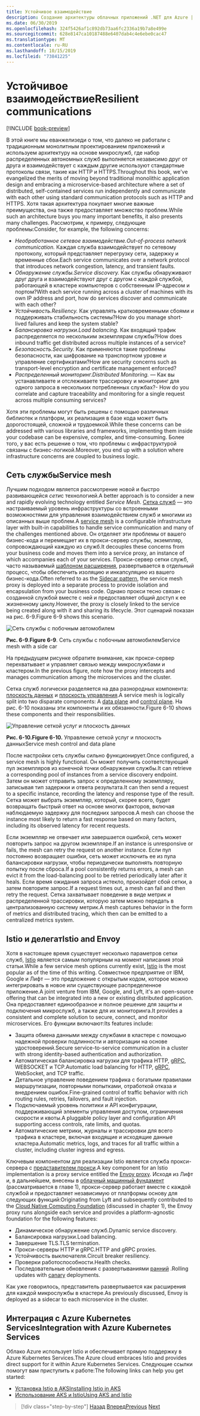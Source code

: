 ```yaml
---
title: Устойчивое взаимодействие
description: Создание архитектуры облачных приложений .NET для Azure | Устойчивое взаимодействие
ms.date: 06/30/2019
ms.openlocfilehash: 324f5426af1c892db73aa6fc2336a19b7a8e499e
ms.sourcegitcommit: 628e8147ca10187488e6407dab4c4e6ebe0cac47
ms.translationtype: MT
ms.contentlocale: ru-RU
ms.lasthandoff: 10/15/2019
ms.locfileid: "73841225"
---
```

# <a name="resilient-communications"></a><span data-ttu-id="6b0d2-103">Устойчивое взаимодействие</span><span class="sxs-lookup"><span data-stu-id="6b0d2-103">Resilient communications</span></span>

[!INCLUDE [book-preview](../../../includes/book-preview.md)]

<span data-ttu-id="6b0d2-104">В этой книге мы еванжелизеди о том, что далеко не работали с традиционным монолитным проектированием приложений и используем архитектуру на основе микрослужб, где набор распределенных автономных служб выполняется независимо друг от друга и взаимодействует с каждым другие используют стандартные протоколы связи, такие как HTTP и HTTPS.</span><span class="sxs-lookup"><span data-stu-id="6b0d2-104">Throughout this book, we've evangelized the merits of moving beyond traditional monolithic application design and embracing a microservice-based architecture where a set of distributed, self-contained services run independently and communicate with each other using standard communication protocols such as HTTP and HTTPS.</span></span> <span data-ttu-id="6b0d2-105">Хотя такая архитектура покупает многие важные преимущества, она также предоставляет множество проблем.</span><span class="sxs-lookup"><span data-stu-id="6b0d2-105">While such an architecture buys you many important benefits, it also presents many challenges.</span></span> <span data-ttu-id="6b0d2-106">Рассмотрим, к примеру, следующие проблемы:</span><span class="sxs-lookup"><span data-stu-id="6b0d2-106">Consider, for example, the following concerns:</span></span>

- <span data-ttu-id="6b0d2-107">*Необработанное сетевое взаимодействие.*</span><span class="sxs-lookup"><span data-stu-id="6b0d2-107">*Out-of-process network communication.*</span></span> <span data-ttu-id="6b0d2-108">Каждая служба взаимодействует по сетевому протоколу, который представляет перегрузку сети, задержку и временные сбои.</span><span class="sxs-lookup"><span data-stu-id="6b0d2-108">Each service communicates over a network protocol that introduces network congestion, latency, and transient faults.</span></span>
- <span data-ttu-id="6b0d2-109">*Обнаружение службы.*</span><span class="sxs-lookup"><span data-stu-id="6b0d2-109">*Service discovery.*</span></span> <span data-ttu-id="6b0d2-110">Как службы обнаруживают друг друга и взаимодействуют друг с другом с каждой службой, работающей в кластере компьютеров с собственным IP-адресом и портом?</span><span class="sxs-lookup"><span data-stu-id="6b0d2-110">With each service running across a cluster of machines with its own IP address and port, how do services discover and communicate with each other?</span></span>
- <span data-ttu-id="6b0d2-111">*Устойчивость.*</span><span class="sxs-lookup"><span data-stu-id="6b0d2-111">*Resiliency.*</span></span> <span data-ttu-id="6b0d2-112">Как управлять кратковременными сбоями и поддерживать стабильность системы?</span><span class="sxs-lookup"><span data-stu-id="6b0d2-112">How do you manage short-lived failures and keep the system stable?</span></span>
- <span data-ttu-id="6b0d2-113">*Балансировка нагрузки.*</span><span class="sxs-lookup"><span data-stu-id="6b0d2-113">*Load balancing.*</span></span> <span data-ttu-id="6b0d2-114">Как входящий трафик распределяется по нескольким экземплярам службы?</span><span class="sxs-lookup"><span data-stu-id="6b0d2-114">How does inbound traffic get distributed across multiple instances of a service?</span></span>
- <span data-ttu-id="6b0d2-115">*Безопасность.*</span><span class="sxs-lookup"><span data-stu-id="6b0d2-115">*Security.*</span></span> <span data-ttu-id="6b0d2-116">Как применяются такие проблемы безопасности, как шифрование на транспортном уровне и управление сертификатами?</span><span class="sxs-lookup"><span data-stu-id="6b0d2-116">How are security concerns such as transport-level encryption and certificate management enforced?</span></span>
- <span data-ttu-id="6b0d2-117">*Распределенный мониторинг.*</span><span class="sxs-lookup"><span data-stu-id="6b0d2-117">*Distributed Monitoring.*</span></span> <span data-ttu-id="6b0d2-118">— Как вы устанавливаете и отслеживаете трассировку и мониторинг для одного запроса в нескольких потребленных службах?</span><span class="sxs-lookup"><span data-stu-id="6b0d2-118">- How do you correlate and capture traceability and monitoring for a single request across multiple consuming services?</span></span>

<span data-ttu-id="6b0d2-119">Хотя эти проблемы могут быть решены с помощью различных библиотек и платформ, их реализация в базе кода может быть дорогостоящей, сложной и трудоемкой.</span><span class="sxs-lookup"><span data-stu-id="6b0d2-119">While these concerns can be addressed with various libraries and frameworks, implementing them inside your codebase can be expensive, complex, and time-consuming.</span></span> <span data-ttu-id="6b0d2-120">Более того, у вас есть решение о том, что проблемы с инфраструктурой связаны с бизнес-логикой.</span><span class="sxs-lookup"><span data-stu-id="6b0d2-120">Moreover, you end up with a solution where infrastructure concerns are coupled to business logic.</span></span>

## <a name="service-mesh"></a><span data-ttu-id="6b0d2-121">Сеть службы</span><span class="sxs-lookup"><span data-stu-id="6b0d2-121">Service mesh</span></span>

<span data-ttu-id="6b0d2-122">Лучшим подходом является рассмотрение новой и быстро развивающейся *сети*с технологией.</span><span class="sxs-lookup"><span data-stu-id="6b0d2-122">A better approach is to consider a new and rapidly evolving technology entitled *Service Mesh*.</span></span> <span data-ttu-id="6b0d2-123">[Сетка служб](https://www.nginx.com/blog/what-is-a-service-mesh/) — это настраиваемый уровень инфраструктуры со встроенными возможностями для управления взаимодействием служб и многими из описанных выше проблем.</span><span class="sxs-lookup"><span data-stu-id="6b0d2-123">A [service mesh](https://www.nginx.com/blog/what-is-a-service-mesh/) is a configurable infrastructure layer with built-in capabilities to handle service communication and many of the challenges mentioned above.</span></span> <span data-ttu-id="6b0d2-124">Он отделяет эти проблемы от вашего бизнес-кода и перемещает их в прокси-сервер службы, экземпляр, сопровождающий каждую из служб.</span><span class="sxs-lookup"><span data-stu-id="6b0d2-124">It decouples these concerns from your business code and moves them into a service proxy, an instance of which accompanies each of your services.</span></span> <span data-ttu-id="6b0d2-125">Прокси-сервер сетки служб, часто называемый [шаблоном расширения](https://docs.microsoft.com/azure/architecture/patterns/sidecar), развертывается в отдельный процесс, чтобы обеспечить изоляцию и инкапсуляцию из вашего бизнес-кода.</span><span class="sxs-lookup"><span data-stu-id="6b0d2-125">Often referred to as the [Sidecar pattern](https://docs.microsoft.com/azure/architecture/patterns/sidecar), the service mesh proxy is deployed into a separate process to provide isolation and encapsulation from your business code.</span></span> <span data-ttu-id="6b0d2-126">Однако прокси тесно связан с созданной службой вместе с ней и предоставляет общий доступ к ее жизненному циклу.</span><span class="sxs-lookup"><span data-stu-id="6b0d2-126">However, the proxy is closely linked to the service being created along with it and sharing its lifecycle.</span></span> <span data-ttu-id="6b0d2-127">Этот сценарий показан на рис. 6-9.</span><span class="sxs-lookup"><span data-stu-id="6b0d2-127">Figure 6-9 shows this scenario.</span></span>

![Сеть службы с побочным автомобилем](./media/service-mesh-with-side-car.png)

<span data-ttu-id="6b0d2-129">**Рис. 6-9**.</span><span class="sxs-lookup"><span data-stu-id="6b0d2-129">**Figure 6-9**.</span></span> <span data-ttu-id="6b0d2-130">Сеть службы с побочным автомобилем</span><span class="sxs-lookup"><span data-stu-id="6b0d2-130">Service mesh with a side car</span></span>

<span data-ttu-id="6b0d2-131">На предыдущем рисунке обратите внимание, как прокси-сервер перехватывает и управляет связью между микрослужбами и кластером.</span><span class="sxs-lookup"><span data-stu-id="6b0d2-131">In the previous figure, note how the proxy intercepts and manages communication among the microservices and the cluster.</span></span>

<span data-ttu-id="6b0d2-132">Сетка служб логически разделяется на два разнородных компонента: [плоскость данных](https://blog.envoyproxy.io/service-mesh-data-plane-vs-control-plane-2774e720f7fc) и [плоскость управления](https://blog.envoyproxy.io/service-mesh-data-plane-vs-control-plane-2774e720f7fc).</span><span class="sxs-lookup"><span data-stu-id="6b0d2-132">A service mesh is logically split into two disparate components: A [data plane](https://blog.envoyproxy.io/service-mesh-data-plane-vs-control-plane-2774e720f7fc) and [control plane](https://blog.envoyproxy.io/service-mesh-data-plane-vs-control-plane-2774e720f7fc).</span></span> <span data-ttu-id="6b0d2-133">На рис. 6-10 показаны эти компоненты и их обязанности.</span><span class="sxs-lookup"><span data-stu-id="6b0d2-133">Figure 6-10 shows these components and their responsibilities.</span></span>

![Управление сеткой услуг и плоскость данных](./media/istio-control-and-data-plane.png)

<span data-ttu-id="6b0d2-135">**Рис. 6-10.**</span><span class="sxs-lookup"><span data-stu-id="6b0d2-135">**Figure 6-10.**</span></span> <span data-ttu-id="6b0d2-136">Управление сеткой услуг и плоскость данных</span><span class="sxs-lookup"><span data-stu-id="6b0d2-136">Service mesh control and data plane</span></span>

<span data-ttu-id="6b0d2-137">После настройки сеть службы сильно функционирует.</span><span class="sxs-lookup"><span data-stu-id="6b0d2-137">Once configured, a service mesh is highly functional.</span></span> <span data-ttu-id="6b0d2-138">Он может получить соответствующий пул экземпляров из конечной точки обнаружения службы.</span><span class="sxs-lookup"><span data-stu-id="6b0d2-138">It can retrieve a corresponding pool of instances from a service discovery endpoint.</span></span> <span data-ttu-id="6b0d2-139">Затем он может отправить запрос к определенному экземпляру, записывая тип задержки и ответа результата.</span><span class="sxs-lookup"><span data-stu-id="6b0d2-139">It can then send a request to a specific instance, recording the latency and response type of the result.</span></span> <span data-ttu-id="6b0d2-140">Сетка может выбрать экземпляр, который, скорее всего, будет возвращать быстрый ответ на основе многих факторов, включая наблюдаемую задержку для последних запросов.</span><span class="sxs-lookup"><span data-stu-id="6b0d2-140">A mesh can choose the instance most likely to return a fast response based on many factors, including its observed latency for recent requests.</span></span>

<span data-ttu-id="6b0d2-141">Если экземпляр не отвечает или завершается ошибкой, сеть может повторить запрос на другом экземпляре.</span><span class="sxs-lookup"><span data-stu-id="6b0d2-141">If an instance is unresponsive or fails, the mesh can retry the request on another instance.</span></span> <span data-ttu-id="6b0d2-142">Если пул постоянно возвращает ошибки, сеть может исключить ее из пула балансировки нагрузки, чтобы периодически выполнять повторную попытку после сброса.</span><span class="sxs-lookup"><span data-stu-id="6b0d2-142">If a pool consistently returns errors, a mesh can evict it from the load-balancing pool to be retried periodically later after it heals.</span></span> <span data-ttu-id="6b0d2-143">Если время ожидания запроса истекло, произойдет сбой сетки, а затем повторите запрос.</span><span class="sxs-lookup"><span data-stu-id="6b0d2-143">If a request times out, a mesh can fail and then retry the request.</span></span> <span data-ttu-id="6b0d2-144">Сетка захватывает поведение в виде метрик и распределенной трассировки, которую затем можно передать в централизованную систему метрик.</span><span class="sxs-lookup"><span data-stu-id="6b0d2-144">A mesh captures behavior in the form of metrics and distributed tracing, which then can be emitted to a centralized metrics system.</span></span>

## <a name="istio-and-envoy"></a><span data-ttu-id="6b0d2-145">Istio и делегат</span><span class="sxs-lookup"><span data-stu-id="6b0d2-145">Istio and Envoy</span></span>

<span data-ttu-id="6b0d2-146">Хотя в настоящее время существует несколько параметров сетки служб, [Istio](https://istio.io/docs/concepts/what-is-istio/) является самым популярным на момент написания этой статьи.</span><span class="sxs-lookup"><span data-stu-id="6b0d2-146">While a few service mesh options currently exist, [Istio](https://istio.io/docs/concepts/what-is-istio/) is the most popular as of the time of this writing.</span></span> <span data-ttu-id="6b0d2-147">Совместное предприятие от IBM, Google и Лифт — это предложение с открытым кодом, которое можно интегрировать в новое или существующее распределенное приложение.</span><span class="sxs-lookup"><span data-stu-id="6b0d2-147">A joint venture from IBM, Google, and Lyft, it's an open-source offering that can be integrated into a new or existing distributed application.</span></span> <span data-ttu-id="6b0d2-148">Она предоставляет единообразное и полное решение для защиты и подключения микрослужб, а также для их мониторинга.</span><span class="sxs-lookup"><span data-stu-id="6b0d2-148">It provides a consistent and complete solution to secure, connect, and monitor microservices.</span></span> <span data-ttu-id="6b0d2-149">Его функции включают:</span><span class="sxs-lookup"><span data-stu-id="6b0d2-149">Its features include:</span></span>

- <span data-ttu-id="6b0d2-150">Защита обмена данными между службами в кластере с помощью надежной проверки подлинности и авторизации на основе удостоверений.</span><span class="sxs-lookup"><span data-stu-id="6b0d2-150">Secure service-to-service communication in a cluster with strong identity-based authentication and authorization.</span></span>
- <span data-ttu-id="6b0d2-151">Автоматическая балансировка нагрузки для трафика HTTP, [gRPC](https://grpc.io/), WEBSOCKET и TCP.</span><span class="sxs-lookup"><span data-stu-id="6b0d2-151">Automatic load balancing for HTTP, [gRPC](https://grpc.io/), WebSocket, and TCP traffic.</span></span>
- <span data-ttu-id="6b0d2-152">Детальное управление поведением трафика с богатыми правилами маршрутизации, повторными попытками, отработкой отказа и внедрением ошибок.</span><span class="sxs-lookup"><span data-stu-id="6b0d2-152">Fine-grained control of traffic behavior with rich routing rules, retries, failovers, and fault injection.</span></span>
- <span data-ttu-id="6b0d2-153">Подключаемый уровень политики и API конфигурации, поддерживающий элементы управления доступом, ограничения скорости и квоты.</span><span class="sxs-lookup"><span data-stu-id="6b0d2-153">A pluggable policy layer and configuration API supporting access controls, rate limits, and quotas.</span></span>
- <span data-ttu-id="6b0d2-154">Автоматические метрики, журналы и трассировки для всего трафика в кластере, включая входящие и исходящие данные кластера.</span><span class="sxs-lookup"><span data-stu-id="6b0d2-154">Automatic metrics, logs, and traces for all traffic within a cluster, including cluster ingress and egress.</span></span>

<span data-ttu-id="6b0d2-155">Ключевым компонентом для реализации Istio является служба прокси-сервера с [представителем прокси](https://www.envoyproxy.io/docs/envoy/latest/intro/what_is_envoy).</span><span class="sxs-lookup"><span data-stu-id="6b0d2-155">A key component for an Istio implementation is a proxy service entitled the [Envoy proxy](https://www.envoyproxy.io/docs/envoy/latest/intro/what_is_envoy).</span></span> <span data-ttu-id="6b0d2-156">Исходя из Лифт и, в дальнейшем, внесены в [облачный машинный фундамент](https://www.cncf.io/) (рассматривается в главе 1), прокси-сервер работает вместе с каждой службой и предоставляет независимую от платформы основу для следующих функций:</span><span class="sxs-lookup"><span data-stu-id="6b0d2-156">Originating from Lyft and subsequently contributed to the [Cloud Native Computing Foundation](https://www.cncf.io/) (discussed in chapter 1), the Envoy proxy runs alongside each service and provides a platform-agnostic foundation for the following features:</span></span>

- <span data-ttu-id="6b0d2-157">Динамическое обнаружение служб.</span><span class="sxs-lookup"><span data-stu-id="6b0d2-157">Dynamic service discovery.</span></span>
- <span data-ttu-id="6b0d2-158">Балансировка нагрузки.</span><span class="sxs-lookup"><span data-stu-id="6b0d2-158">Load balancing.</span></span>
- <span data-ttu-id="6b0d2-159">Завершение TLS.</span><span class="sxs-lookup"><span data-stu-id="6b0d2-159">TLS termination.</span></span>
- <span data-ttu-id="6b0d2-160">Прокси-серверы HTTP и gRPC.</span><span class="sxs-lookup"><span data-stu-id="6b0d2-160">HTTP and gRPC proxies.</span></span>
- <span data-ttu-id="6b0d2-161">Устойчивость выключателя.</span><span class="sxs-lookup"><span data-stu-id="6b0d2-161">Circuit breaker resiliency.</span></span>
- <span data-ttu-id="6b0d2-162">Проверки работоспособности.</span><span class="sxs-lookup"><span data-stu-id="6b0d2-162">Health checks.</span></span>
- <span data-ttu-id="6b0d2-163">Последовательные обновления с развертываниями [ранний](https://martinfowler.com/bliki/CanaryRelease.html) .</span><span class="sxs-lookup"><span data-stu-id="6b0d2-163">Rolling updates with [canary](https://martinfowler.com/bliki/CanaryRelease.html) deployments.</span></span>

<span data-ttu-id="6b0d2-164">Как уже говорилось, представитель развертывается как расширения для каждой микрослужбы в кластере.</span><span class="sxs-lookup"><span data-stu-id="6b0d2-164">As previously discussed, Envoy is deployed as a sidecar to each microservice in the cluster.</span></span>

## <a name="integration-with-azure-kubernetes-services"></a><span data-ttu-id="6b0d2-165">Интеграция с Azure Kubernetes Services</span><span class="sxs-lookup"><span data-stu-id="6b0d2-165">Integration with Azure Kubernetes Services</span></span>

<span data-ttu-id="6b0d2-166">Облако Azure использует Istio и обеспечивает прямую поддержку в Azure Kubernetes Services.</span><span class="sxs-lookup"><span data-stu-id="6b0d2-166">The Azure cloud embraces Istio and provides direct support for it within Azure Kubernetes Services.</span></span> <span data-ttu-id="6b0d2-167">Следующие ссылки помогут вам приступить к работе:</span><span class="sxs-lookup"><span data-stu-id="6b0d2-167">The following links can help you get started:</span></span>

- [<span data-ttu-id="6b0d2-168">Установка Istio в AKS</span><span class="sxs-lookup"><span data-stu-id="6b0d2-168">Installing Istio in AKS</span></span>](https://docs.microsoft.com/azure/aks/istio-install)
- [<span data-ttu-id="6b0d2-169">Использование AKS и Istio</span><span class="sxs-lookup"><span data-stu-id="6b0d2-169">Using AKS and Istio</span></span>](https://docs.microsoft.com/azure/aks/istio-scenario-routing)

>[!div class="step-by-step"]
><span data-ttu-id="6b0d2-170">[Назад](infrastructure-resiliency-azure.md)
>[Вперед](monitoring-health.md)</span><span class="sxs-lookup"><span data-stu-id="6b0d2-170">[Previous](infrastructure-resiliency-azure.md)
[Next](monitoring-health.md)</span></span>
